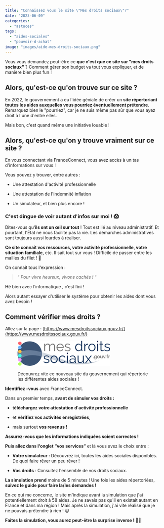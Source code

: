 ```yaml
---
title: "Connaissez vous le site \"Mes droits sociaux\"?"
date: "2023-06-09"
categories: 
  - "astuces"
tags: 
  - "aides-sociales"
  - "pouvoir-d-achat"
image: "images/aide-mes-droits-sociaux.png"
---
```


  
Vous vous demandez peut-être ce **que c'est que ce site sur "mes droits sociaux"** ? Comment gérer son budget va tout vous expliquer, et de manière bien plus fun !

## Alors, qu'est-ce qu'on trouve sur ce site ?

En 2022, le gouvernement a eu l'idée géniale de créer un **site répertoriant toutes les aides auxquelles vous pourriez éventuellement prétendre.** Remarquez bien le "pourriez", car je ne suis même pas sûr que vous ayez droit à l'une d'entre elles.

Mais bon, c'est quand même une initiative louable !

## Alors, qu'est-ce qu'on y trouve vraiment sur ce site ?

En vous connectant via FranceConnect, vous avez accès à un tas d'informations sur vous !

Vous pouvez y trouver, entre autres :

- Une attestation d'activité professionnelle

- Une attestation de l'indemnité inflation

- Un simulateur, et bien plus encore !

### C'est dingue de voir autant d'infos sur moi ! 😱

Dites-vous qu'**ils ont un œil sur tout** ! Tout est lié au niveau administratif. Et pourtant, l'État ne nous facilite pas la vie. Les démarches administratives sont toujours aussi lourdes à réaliser.

**Ce site connaît vos ressources, votre activité professionnelle, votre situation familiale,** etc. Il sait tout sur vous ! Difficile de passer entre les mailles du filet ! 🥅

On connait tous l'expression :

> “ _Pour vivre heureux, vivons cachés !_ “

Hé bien avec l’informatique , c’est fini !

Alors autant essayer d'utiliser le système pour obtenir les aides dont vous avez besoin !

## Comment vérifier mes droits ?

Allez sur la page : [https://www.mesdroitssociaux.gouv.fr/](https://www.mesdroitssociaux.gouv.fr/)

<figure>

![logo des mes droits sociaux](images/mes-droits-sociaux.png)

<figcaption>

Découvrez vite ce nouveau site du gouvernement qui répertorie les différentes aides sociales !

</figcaption>

</figure>

**Identifiez -vous** avec FranceConnect.

Dans un premier temps, **avant de simuler vos droits :**

- **téléchargez votre attestation d'activité professionnelle**

- et **vérifiez vos activités enregistrées**,

- mais surtout **vos revenus !**

**Assurez-vous que les informations indiquées soient correctes !**

**Puis allez dans l'onglet “vos services”** et là vous avez le choix entre :

- **Votre simulateur :** Découvrez ici, toutes les aides sociales disponibles. De quoi faire rêver un peu rêver !

- **Vos droits** : Consultez l'ensemble de vos droits sociaux.

**La simulation prend** moins de 5 minutes ! Une fois les aides répertoriées, **suivez le guide pour faire la/les demandes !**

En ce qui me concerne, le site m'indique avant la simulation que j'ai potentiellement droit à 58 aides. Je ne savais pas qu'il en existait autant en France et dans ma région ! Mais après la simulation, j'ai vite réalisé que je ne pouvais prétendre à rien ! 😥

**Faites la simulation, vous aurez peut-être la surprise inverse ! 🎉🎁**
